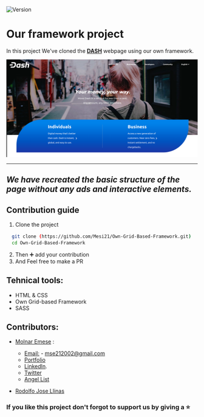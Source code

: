 <img alt="Version" src="https://img.shields.io/badge/version-1.0.0-blue.svg?cacheSeconds=2592000" />

# Our framework project

In this project We've cloned the **[DASH](https://www.dash.org/)** webpage using our own framework.

![screenshot](Asset/img/dash-screen.png)

---
_We have recreated the basic structure of the page without any ads and interactive elements._
---

## Contribution guide

1. Clone the project
```bash
  git clone (https://github.com/Mesi21/Own-Grid-Based-Framework.git)
  cd Own-Grid-Based-Framework
```

2. Then :heavy_plus_sign: add your contribution
3. And Feel free to make a PR

## Tehnical tools:

- HTML & CSS
- Own Grid-based Framework
- SASS

## Contributors:

- [Molnar Emese](https://github.com/Mesi21) :
  
  - [Email:](mailto:mse212002@gmail.com) - mse212002@gmail.com
  - [Portfolio]()
  - [LinkedIn](https://www.linkedin.com/in/emesemesimolnar/).  
  - [Twitter](https://twitter.com/buksimesi21) 
  - [Angel List]()
  
- [Rodolfo Jose Llinas](https://github.com/RadiactiveJesus)

### If you like this project don't forgot to support us by giving a :star: 
